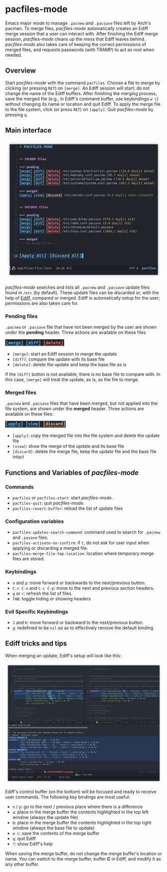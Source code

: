 # pacfiles-mode

Emacs major mode to manage `.pacnew` and `.pacsave` files left by Arch's pacman.
To merge files, *pacfiles-mode* automatically creates an Ediff merge session
that a user can interact with. After finishing the Ediff merge session,
*pacfiles-mode* cleans up the mess that Ediff leaves behind. *pacfiles-mode*
also takes care of keeping the correct permissions of merged files, and
requests passwords (with TRAMP) to act as root when needed.

## Overview
Start *pacfiles-mode* with the command `pacfiles`. Choose a file to merge by
clicking (or pressing `RET`) on `[merge]`. An Ediff session will start; do not
change the name of the Ediff buffers. After finishing the merging process, save
the merged file (e.g., in Ediff's command buffer, use keybindings `w c`) without
changing its name or location and quit Ediff. To apply the merge file to the
file system, click (or press `RET`) on `[apply]`. Quit *pacfiles-mode* by
pressing `q`.

## Main interface

![pacfiles-mode main interface](https://github.com/UndeadKernel/pacfiles-mode/blob/screenshots/main_ui.png "Main user interface")

*pacfiles-mode* searches and lists all `.pacnew` and `.pacsave` update files
found in `/etc` (by default). These update files can be discarded or, with the
help of [Ediff](https://www.gnu.org/software/emacs/manual/html_node/ediff/
"Ediff's manual"), compared or merged. Ediff is automatically setup for the
user; permissions are also taken care for.

### Pending files
`.pacnew` or `.pacsave` file that have not been merged
by the user are shown under the **pending** header. Three actions are
available on these files

![Pending Actions](https://github.com/UndeadKernel/pacfiles-mode/blob/screenshots/pending_actions.png "Pending Actions")
* `[merge]`: start an Ediff session to merge the update
* `[diff]`: compare the update with its base file
* `[delete]`: delete the update and keep the base file as is

If the `[diff]` button is not available, there is no base file to compare with.
In this case, `[merge]` will treat the update, as is, as the file to merge.

### Merged files
`.pacnew` and `.pacsave` files that have been merged, but not applied into the
file system, are shown under the **merged** header. Three actions are
available on these files:

![Merged Actions](https://github.com/UndeadKernel/pacfiles-mode/blob/screenshots/merge_actions.png "Merged Actions")
* `[apply]`: copy the merged file into the file system and delete the update
  file
* `[view]`: show the merge of the update and its base file
* `[discard]`: delete the merge file, keep the update file and the base file
  intact

## Functions and Variables of *pacfiles-mode*

### Commands
* `pacfiles` or `pacfiles-start`: start *pacfiles-mode*.
* `pacfiles-quit`: quit *pacfiles-mode*.
* `pacfiles-revert-buffer`: reload the list of update files

### Configuration variables
* `pacfiles-updates-search-command`: command used to search for `.pacnew` and
  `.pasave` files.
* `pacfiles-activate-no-confirm`: if `t`, do not ask for user input when
  applying or discarding a merged file.
* `pacfiles-merge-file-tmp-location`: location where temporary merge files are
  stored.

### Keybindings
* `n` and `p`: move forward or backwards to the next/previous button.
* `C-c C-n` and `C-c C-p`: move to the next and previous section headers.
* `g` or `r`: refresh the list of files.
* `TAB`: toggle hiding or showing headers

### Evil Specific Keybindings
* `J` and `K`: move forward or backward to the next/previous button.
* `g`: redefined to be `nil` so as to effectively remove the default binding


## Ediff tricks and tips
When merging an update, Ediff's setup will look like this:

![Ediff interface](https://github.com/UndeadKernel/pacfiles-mode/blob/screenshots/ediff_ui.png "Ediff interface")

Ediff's control buffer (on the bottom) will be focused and ready to receive user
commands. The following key bindings are most useful:

* `n` / `p`: go to the next / previous place where there is a difference
* `a`: place in the merge buffer the contents highlighted in the top left window
  (always the update file)
* `b`: place in the merge buffer the contents highlighted in the top right
  window (always the base file to update)
* `w c`: save the contents of the merge buffer
* `q`: quit Ediff
* `?`: show Ediff's help

When saving the merge buffer, do not change the merge buffer's location or name.
You can switch to the merge buffer, buffer **C** in Ediff, and modify it as any
other buffer.
